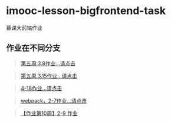 # imooc-lesson-bigfrontend-task
慕课大前端作业

## 作业在不同分支
> [第五周.3.8作业...请点击](https://github.com/cxvh/imooc-lesson-bigfrontend-task/tree/veevalidate)

> [第五周.3.15作业...请点击](https://github.com/cxvh/imooc-lesson-bigfrontend-task/tree/userlogin)

> [4-18作业...请点击](https://github.com/cxvh/imooc-lesson-bigfrontend-task/tree/mockjs)

> [webpack，2-7作业...请点击](https://github.com/cxvh/imooc-lesson-bigfrontend-task/tree/webpackBuildFile)

> [【作业第10周】2-9 作业](https://github.com/cxvh/imooc-lesson-bigfrontend-task/tree/diyVeevalidate)


